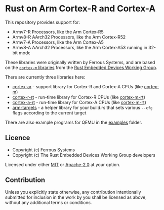 # Rust on Arm Cortex-R and Cortex-A

This repository provides support for:

* Armv7-R Processors, like the Arm Cortex-R5
* Armv8-R AArch32 Processors, like the Arm Cortex-R52
* Armv7-A Processors, like the Arm Cortex-A5
* Armv8-A AArch32 Processors, like the Arm Cortex-A53 running in 32-bit mode

These libraries were originally written by Ferrous Systems, and are based on the
[`cortex-m` libraries] from the [Rust Embedded Devices Working Group].

[`cortex-m` libraries]: https://github.com/rust-embedded/cortex-m
[Rust Embedded Devices Working Group]: https://github.com/rust-embedded

There are currently three libraries here:

* [cortex-ar](./cortex-ar/) - support library for Cortex-R and Cortex-A CPUs (like [cortex-m])
* [cortex-r-rt](./cortex-r-rt/) - run-time library for Cortex-R CPUs (like [cortex-m-rt])
* [cortex-a-rt](./cortex-a-rt/) - run-time library for Cortex-A CPUs (like [cortex-m-rt])
* [arm-targets](./arm-targets/) - a helper library for your build.rs that sets various `--cfg` flags according to the current target

There are also example programs for QEMU in the [examples](./-examples/) folder.

[cortex-m]: https://crates.io/crates/cortex-m
[cortex-m-rt]: https://crates.io/crates/cortex-m-rt

## Licence

* Copyright (c) Ferrous Systems
* Copyright (c) The Rust Embedded Devices Working Group developers

Licensed under either [MIT](./LICENSE-MIT) or [Apache-2.0](./LICENSE-APACHE) at
your option.

## Contribution

Unless you explicitly state otherwise, any contribution intentionally submitted
for inclusion in the work by you shall be licensed as above, without any
additional terms or conditions.
